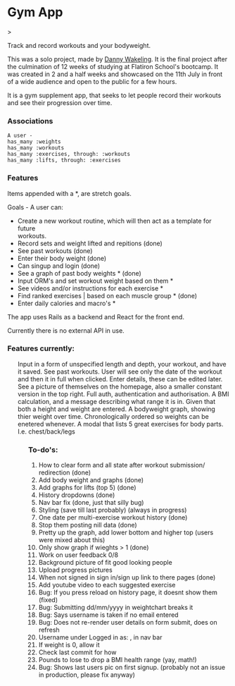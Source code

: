 <h1> Gym App </h1>>
<p>Track and record workouts and your bodyweight.

This was a solo project, made by <a href="https://www.linkedin.com/in/danny-wakeling1/">Danny Wakeling</a>. It is the final project after the culmination of 12 weeks of studying at Flatiron School's bootcamp. It was created in 2 and a half weeks and showcased on the 11th July in front of a wide audience and open to the public for a few hours.


It is a gym supplement app, that seeks to let people record their workouts and see their progression over time.</p>


<h3> Associations </h3> 

    A user -
    has_many :weights
    has_many :workouts
    has_many :exercises, through: :workouts
    has_many :lifts, through: :exercises

<h3> Features </h3>
<p> Items appended with a *, are stretch goals. 

Goals - A user can:</p>
<ul>
    <li>Create a new workout routine, which will then act as a template for future </li>workouts.
    <li>Record sets and weight lifted and repitions (done)</li>
    <li>See past workouts (done)</li>
    <li>Enter their body weight (done)</li>
    <li>Can singup and login (done)</li>
    <li>See a graph of past body weights * (done)</li>
    <li>Input ORM's and set workout weight based on them *</li>
    <li>See videos and/or instructions for each exercise *</li>
    <li>Find ranked exercises | based on each muscle group * (done)</li>
    <li>Enter daily calories and macro's *</li>
</ul>

<p> The app uses Rails as a backend and React for the front end. 

Currently there is no external API in use. </p>

<h3> Features currently: </h3>
<ul>
    Input in a form of unspecified length and depth, your workout, and have it saved. </li>
    See past workouts. User will see only the date of the workout and then it in full </li>when clicked.
    Enter details, these can be edited later. </li>
    See a picture of themselves on the homepage, also a smaller constant version in the top right.</li>
    Full auth, authentication and authorisation. </li>
    A BMI calculation, and a message describing what range it is in. Given that both a height and weight are entered.</li>
    A bodyweight graph, showing thier weight over time. Chronologically ordered so weights can be enetered whenever.</li>
    A modal that lists 5 great exercises for body parts. I.e. chest/back/legs </li>
<ul>

<h3> To-do's: </h3>
<ol>
    <li> How to clear form and all state after workout submission/ redirection (done)</li>
    <li> Add body weight and graphs (done) </li>
    <li> Add graphs for lifts (top 5) (done)</li>
    <li> History dropdowns (done)</li>
    <li> Nav bar fix (done, just that silly bug)</li>
    <li> Styling (save till last probably) (always in progress)</li>
    <li> One date per multi-exercise workout history (done)</li>
    <li> Stop them posting nill data (done)</li>
    <li> Pretty up the graph, add lower bottom and higher top (users were mixed about this)</li>
    <li> Only show graph if wieghts > 1 (done)</li>
    <li> Work on user feedback 0/8</li>
    <li> Background picture of fit good looking people</li>
    <li> Upload progress pictures</li>
    <li> When not signed in sign in/sign up link to there pages (done)</li>
    <li> Add youtube video to each suggested exercise</li>
    <li>Bug: If you press reload on history page, it doesnt show them (fixed)</li>
    <li>Bug: Submitting dd/mm/yyyy in weightchart breaks it</li>
    <li>Bug: Says username is taken if no email entered</li>
    <li>Bug: Does not re-render user details on form submit, does on refresh</li>
    <li>Username under Logged in as: , in nav bar</li>
    <li>If weight is 0, allow it</li>
    <li>Check last commit for how </li>
    <li>Pounds to lose to drop a BMI health range (yay, math!)</li>
    <li>Bug: Shows last users pic on first signup. (probably not an issue in production, please fix anyway) </li>
<ol>